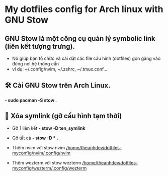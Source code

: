 #   My dotfiles config for Arch linux with GNU Stow 

##  GNU Stow là một công cụ quản lý symbolic link (liên kết tượng trưng). 
-   Nó giúp bạn tổ chức và cài đặt các file cấu hình (dotfiles) gọn gàng vào đúng nơi hệ thống cần 
-   ví dụ: ~/.config/nvim, ~/.zshrc, ~/.tmux.conf…

##  🛠️ Cài GNU Stow trên Arch Linux.
**- sudo pacman -S stow .**

##  🧹 Xóa symlink (gỡ cấu hình tạm thời)
-   Gỡ 1 liên kết
**- stow -D ten_symlink**
-   Gỡ tất cả
**- stow -D * .**

-   Thêm nvim với stow nvim [/home/theanhdev/dotfiles-myconfig/nvim/.config/nvim](nvim)

-   Thêm wezterm với stow wezterm [/home/theanhdev/dotfiles-myconfig/wezterm/.config/wezterm](wezterm)
